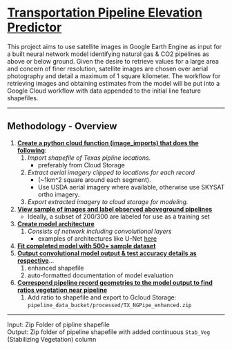 # <ins>Transportation Pipeline Elevation Predictor</ins>

This project aims to use satellite images in Google Earth Engine as input for a built neural network model identifying natural gas & CO2 pipelines as above or below ground. Given the desire to retrieve values for a large area and concern of finer resolution, satellite images are chosen over aerial photography and detail a maximum of 1 square kilometer. The workflow for retrieving images and obtaining estimates from the model will be put into a Google Cloud workflow with data appended to the initial line feature shapefiles.

---------------------------

## Methodology - Overview
1. **<ins>Create a python cloud function (image_imports) that does the following</ins>**:
   1. *Import shapefile of Texas pipline locations.*
        - preferably from Cloud Storage 
   2. *Extract aerial imagery clipped to locations for each record*
        - (~1km^2 square around each segment).
        - Use USDA aerial imagery where available, otherwise use SKYSAT ortho imagery.
    3. *Export extracted imagery to cloud storage for modeling.*
2. **<ins>View sample of images and label observed aboveground pipelines</ins>**
    - Ideally, a subset of 200/300 are labeled for use as a training set
3. **<ins>Create model architecture</ins>**
   1. *Consists of network including convolutional layers*
        - examples of architectures like U-Net [here](https://joshting.medium.com/satellite-imagery-segmentation-with-convolutional-neural-networks-f9254de3b907)
4. **<ins>Fit completed model with 500+ sample dataset</ins>**
5. **<ins>Output convolutional model output & test accuracy details as respective</ins>**...
   1. enhanced shapefile
   2. auto-formatted documentation of model evaluation
6. **<ins>Correspond pipeline record geometries to the model output to find ratios vegetation near pipeline</ins>**
    1. Add ratio to shapefile and export to Gcloud Storage: `pipeline_data_bucket/processed/TX_NGPipe_enhanced.zip`

----------------------------

Input: Zip Folder of pipline shapefile
<br>Output: Zip folder of pipeline shapefile with added continuous `Stab_Veg` (Stabilizing Vegetation) column